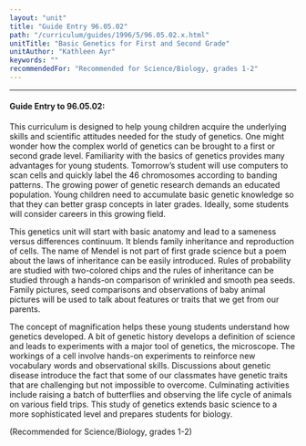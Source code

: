 ```yaml
---
layout: "unit"
title: "Guide Entry 96.05.02"
path: "/curriculum/guides/1996/5/96.05.02.x.html"
unitTitle: "Basic Genetics for First and Second Grade"
unitAuthor: "Kathleen Ayr"
keywords: ""
recommendedFor: "Recommended for Science/Biology, grades 1-2"
---
```

<body>
<hr/>
<h4>
Guide Entry to 96.05.02:
</h4>
This curriculum is designed to help young children acquire the underlying skills and scientific attitudes needed for the study of genetics. One might wonder how the complex world of genetics can be brought to a first or second grade level. Familiarity with the basics of genetics provides many advantages for young students. Tomorrow’s student will use computers to scan cells and quickly label the 46 chromosomes according to banding patterns. The growing power of genetic research demands an educated population. Young children need to accumulate basic genetic knowledge so that they can better grasp concepts in later grades. Ideally, some students will consider careers in this growing field.
<p>
This genetics unit will start with basic anatomy and lead to a sameness versus differences continuum. It blends family inheritance and reproduction of cells. The name of Mendel is not part of first grade science but a poem about the laws of inheritance can be easily introduced. Rules of probability are studied with two-colored chips and the rules of inheritance can be studied through a hands-on comparison of wrinkled and smooth pea seeds. Family pictures, seed comparisons and observations of baby animal pictures will be used to talk about features or traits that we get from our parents.
</p>
<p>
The concept of magnification helps these young students understand how genetics developed. A bit of genetic history develops a definition of science and leads to experiments with a major tool of genetics, the microscope. The workings of a cell involve hands-on experiments to reinforce new vocabulary words and observational skills. Discussions about genetic disease introduce the fact that some of our classmates have genetic traits that are challenging but not impossible to overcome. Culminating activities include raising a batch of butterflies and observing the life cycle of animals on various field trips. This study of genetics extends basic science to a more sophisticated level and prepares students for biology.
</p>
<p>
(Recommended for Science/Biology, grades 1-2)
</p>
</body>